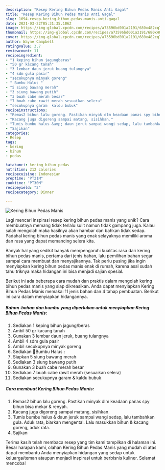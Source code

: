 ```yaml
---
description: "Resep Kering Bihun Pedas Manis Anti Gagal"
title: "Resep Kering Bihun Pedas Manis Anti Gagal"
slug: 1094-resep-kering-bihun-pedas-manis-anti-gagal
date: 2021-03-22T05:31:35.106Z
image: https://img-global.cpcdn.com/recipes/a73596bd001a2191/680x482cq70/kering-bihun-pedas-manis-foto-resep-utama.jpg
thumbnail: https://img-global.cpcdn.com/recipes/a73596bd001a2191/680x482cq70/kering-bihun-pedas-manis-foto-resep-utama.jpg
cover: https://img-global.cpcdn.com/recipes/a73596bd001a2191/680x482cq70/kering-bihun-pedas-manis-foto-resep-utama.jpg
author: Wayne Campbell
ratingvalue: 3.7
reviewcount: 11
recipeingredient:
- "1 keping bihun jagungberas"
- "50 gr kacang tanah"
- "3 lembar daun jeruk buang tulangnya"
- "4 sdm gula pasir"
- "secukupnya minyak goreng"
- " Bumbu Halus "
- "5 siung bawang merah"
- "3 siung bawang putih"
- "3 buah cabe merah besar"
- "7 buah cabe rawit merah sesuaikan selera"
- "secukupnya garam  kaldu bubuk"
recipeinstructions:
- "Remas2 bihun lalu goreng. Pastikan minyak dlm keadaan panas spy bihun bisa mekar &amp; renyah."
- "Kacang juga digoreng sampai matang, sisihkan."
- "Tumis bumbu halus &amp; daun jeruk sampai wangi sedap, lalu tambahkan gula. Aduk rata, biarkan mengental. Lalu masukkan bihun &amp; kacang goreng, aduk rata."
- "Sajikan"
categories:
- Resep
tags:
- kering
- bihun
- pedas

katakunci: kering bihun pedas 
nutrition: 212 calories
recipecuisine: Indonesian
preptime: "PT21M"
cooktime: "PT30M"
recipeyield: "2"
recipecategory: Dinner

---
```



![Kering Bihun Pedas Manis](https://img-global.cpcdn.com/recipes/a73596bd001a2191/680x482cq70/kering-bihun-pedas-manis-foto-resep-utama.jpg)

Lagi mencari inspirasi resep kering bihun pedas manis yang unik? Cara membuatnya memang tidak terlalu sulit namun tidak gampang juga. Kalau salah mengolah maka hasilnya akan hambar dan bahkan tidak sedap. Padahal kering bihun pedas manis yang enak selayaknya memiliki aroma dan rasa yang dapat memancing selera kita.



Banyak hal yang sedikit banyak mempengaruhi kualitas rasa dari kering bihun pedas manis, pertama dari jenis bahan, lalu pemilihan bahan segar sampai cara membuat dan menyajikannya. Tak perlu pusing jika ingin menyiapkan kering bihun pedas manis enak di rumah, karena asal sudah tahu triknya maka hidangan ini bisa menjadi sajian spesial.


Berikut ini ada beberapa cara mudah dan praktis dalam mengolah kering bihun pedas manis yang siap dikreasikan. Anda dapat menyiapkan Kering Bihun Pedas Manis memakai 11 jenis bahan dan 4 tahap pembuatan. Berikut ini cara dalam menyiapkan hidangannya.

<!--inarticleads1-->

##### Bahan-bahan dan bumbu yang diperlukan untuk menyiapkan Kering Bihun Pedas Manis:

1. Sediakan 1 keping bihun jagung/beras
1. Ambil 50 gr kacang tanah
1. Gunakan 3 lembar daun jeruk, buang tulangnya
1. Ambil 4 sdm gula pasir
1. Ambil secukupnya minyak goreng
1. Sediakan  🌾Bumbu Halus :
1. Siapkan 5 siung bawang merah
1. Sediakan 3 siung bawang putih
1. Gunakan 3 buah cabe merah besar
1. Sediakan 7 buah cabe rawit merah (sesuaikan selera)
1. Sediakan secukupnya garam &amp; kaldu bubuk




<!--inarticleads2-->

##### Cara membuat Kering Bihun Pedas Manis:

1. Remas2 bihun lalu goreng. Pastikan minyak dlm keadaan panas spy bihun bisa mekar &amp; renyah.
1. Kacang juga digoreng sampai matang, sisihkan.
1. Tumis bumbu halus &amp; daun jeruk sampai wangi sedap, lalu tambahkan gula. Aduk rata, biarkan mengental. Lalu masukkan bihun &amp; kacang goreng, aduk rata.
1. Sajikan




Terima kasih telah membaca resep yang tim kami tampilkan di halaman ini. Besar harapan kami, olahan Kering Bihun Pedas Manis yang mudah di atas dapat membantu Anda menyiapkan hidangan yang sedap untuk keluarga/teman ataupun menjadi inspirasi untuk berbisnis kuliner. Selamat mencoba!
